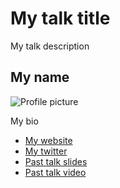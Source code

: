 # My talk title
My talk description

## My name
![Profile
picture](https://github.com/euruko2012/call-for-proposals/raw/master/example/profile_picture.jpg)

My bio

- [My website](http://www.example.org)
- [My twitter](https://twitter.com/#!/twitter_handle)
- [Past talk slides](http://www.example.org)
- [Past talk video](http://www.example.org)

